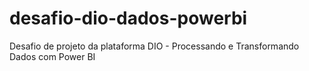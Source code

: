 # desafio-dio-dados-powerbi
Desafio de projeto da plataforma DIO - Processando e Transformando Dados com Power BI
